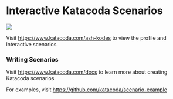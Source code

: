 # Interactive Katacoda Scenarios

[![](http://shields.katacoda.com/katacoda/ash-kodes/count.svg)](https://www.katacoda.com/ash-kodes "Get your profile on Katacoda.com")

Visit https://www.katacoda.com/ash-kodes to view the profile and interactive scenarios

### Writing Scenarios
Visit https://www.katacoda.com/docs to learn more about creating Katacoda scenarios

For examples, visit https://github.com/katacoda/scenario-example
